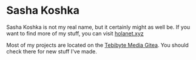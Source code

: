 # Sasha Koshka

Sasha Koshka is not my real name, but it certainly might as well be. If you want to find more of my stuff, you can visit [holanet.xyz](https://holanet.xyz)

Most of my projects are located on the [Tebibyte Media Gitea](https://git.tebibyte.media/sashakoshka). You should check there for new stuff I've made.
